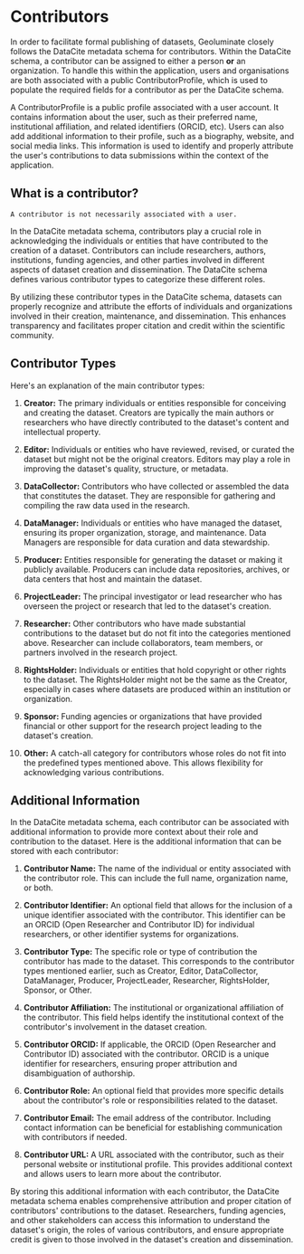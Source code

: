 # Contributors

In order to facilitate formal publishing of datasets, Geoluminate closely follows the DataCite metadata schema for contributors. Within the DataCite schema, a contributor can be assigned to either a person **or** an organization. To handle this within the application, users and organisations are both associated with a public ContributorProfile, which is used to populate the required fields for a contributor as per the DataCite schema.

A ContributorProfile is a public profile associated with a user account. It contains information about the user, such as their preferred name, institutional affiliation, and related identifiers (ORCID, etc). Users can also add additional information to their profile, such as a biography, website, and social media links. This information is used to identify and properly attribute the user's contributions to data submissions within the context of the application.


## What is a contributor?




```{atttention}
A contributor is not necessarily associated with a user.
```

In the DataCite metadata schema, contributors play a crucial role in acknowledging the individuals or entities that have contributed to the creation of a dataset. Contributors can include researchers, authors, institutions, funding agencies, and other parties involved in different aspects of dataset creation and dissemination. The DataCite schema defines various contributor types to categorize these different roles. 

By utilizing these contributor types in the DataCite schema, datasets can properly recognize and attribute the efforts of individuals and organizations involved in their creation, maintenance, and dissemination. This enhances transparency and facilitates proper citation and credit within the scientific community.

## Contributor Types

Here's an explanation of the main contributor types:

1. **Creator:**
The primary individuals or entities responsible for conceiving and creating the dataset. Creators are typically the main authors or researchers who have directly contributed to the dataset's content and intellectual property.

2. **Editor:**
Individuals or entities who have reviewed, revised, or curated the dataset but might not be the original creators. Editors may play a role in improving the dataset's quality, structure, or metadata.

3. **DataCollector:**
Contributors who have collected or assembled the data that constitutes the dataset. They are responsible for gathering and compiling the raw data used in the research.

4. **DataManager:**
Individuals or entities who have managed the dataset, ensuring its proper organization, storage, and maintenance. Data Managers are responsible for data curation and data stewardship.

5. **Producer:**
Entities responsible for generating the dataset or making it publicly available. Producers can include data repositories, archives, or data centers that host and maintain the dataset.

6. **ProjectLeader:**
The principal investigator or lead researcher who has overseen the project or research that led to the dataset's creation.

7. **Researcher:**
Other contributors who have made substantial contributions to the dataset but do not fit into the categories mentioned above. Researcher can include collaborators, team members, or partners involved in the research project.

8. **RightsHolder:**
Individuals or entities that hold copyright or other rights to the dataset. The RightsHolder might not be the same as the Creator, especially in cases where datasets are produced within an institution or organization.

9. **Sponsor:**
Funding agencies or organizations that have provided financial or other support for the research project leading to the dataset's creation.

10. **Other:**
A catch-all category for contributors whose roles do not fit into the predefined types mentioned above. This allows flexibility for acknowledging various contributions.


## Additional Information

In the DataCite metadata schema, each contributor can be associated with additional information to provide more context about their role and contribution to the dataset. Here is the additional information that can be stored with each contributor:

1. **Contributor Name:**
The name of the individual or entity associated with the contributor role. This can include the full name, organization name, or both.

2. **Contributor Identifier:**
An optional field that allows for the inclusion of a unique identifier associated with the contributor. This identifier can be an ORCID (Open Researcher and Contributor ID) for individual researchers, or other identifier systems for organizations.

3. **Contributor Type:**
The specific role or type of contribution the contributor has made to the dataset. This corresponds to the contributor types mentioned earlier, such as Creator, Editor, DataCollector, DataManager, Producer, ProjectLeader, Researcher, RightsHolder, Sponsor, or Other.

4. **Contributor Affiliation:**
The institutional or organizational affiliation of the contributor. This field helps identify the institutional context of the contributor's involvement in the dataset creation.

5. **Contributor ORCID:**
If applicable, the ORCID (Open Researcher and Contributor ID) associated with the contributor. ORCID is a unique identifier for researchers, ensuring proper attribution and disambiguation of authorship.

6. **Contributor Role:**
An optional field that provides more specific details about the contributor's role or responsibilities related to the dataset.

7. **Contributor Email:**
The email address of the contributor. Including contact information can be beneficial for establishing communication with contributors if needed.

8. **Contributor URL:**
A URL associated with the contributor, such as their personal website or institutional profile. This provides additional context and allows users to learn more about the contributor.

By storing this additional information with each contributor, the DataCite metadata schema enables comprehensive attribution and proper citation of contributors' contributions to the dataset. Researchers, funding agencies, and other stakeholders can access this information to understand the dataset's origin, the roles of various contributors, and ensure appropriate credit is given to those involved in the dataset's creation and dissemination.

